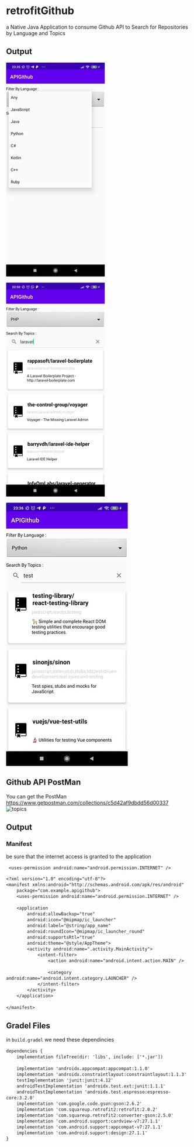 # retrofitGithub

a Native Java Application to consume Github API to Search for Repositories by Language and Topics 

## Output 

![topics](docs/languages_filter.jpg)

![topics](docs/laravel.jpg)

![topics](docs/python.jpg)

## Github API PostMan


You can get the PostMan https://www.getpostman.com/collections/c5d42af9dbdd56d00337
![topics](docs/postmna.PNG)

## Output 

### Manifest

be sure that the internet access is granted to the application 

```
 <uses-permission android:name="android.permission.INTERNET" />
```


```
<?xml version="1.0" encoding="utf-8"?>
<manifest xmlns:android="http://schemas.android.com/apk/res/android"
    package="com.example.apigithub">
    <uses-permission android:name="android.permission.INTERNET" />

    <application
        android:allowBackup="true"
        android:icon="@mipmap/ic_launcher"
        android:label="@string/app_name"
        android:roundIcon="@mipmap/ic_launcher_round"
        android:supportsRtl="true"
        android:theme="@style/AppTheme">
        <activity android:name=".activity.MainActivity">
            <intent-filter>
                <action android:name="android.intent.action.MAIN" />

                <category android:name="android.intent.category.LAUNCHER" />
            </intent-filter>
        </activity>
    </application>

</manifest> 
```

## Gradel Files 

in `build.gradel` we need these dependincies 

```
dependencies {
    implementation fileTree(dir: 'libs', include: ['*.jar'])

    implementation 'androidx.appcompat:appcompat:1.1.0'
    implementation 'androidx.constraintlayout:constraintlayout:1.1.3'
    testImplementation 'junit:junit:4.12'
    androidTestImplementation 'androidx.test.ext:junit:1.1.1'
    androidTestImplementation 'androidx.test.espresso:espresso-core:3.2.0'
    implementation 'com.google.code.gson:gson:2.6.2'
    implementation 'com.squareup.retrofit2:retrofit:2.0.2'
    implementation 'com.squareup.retrofit2:converter-gson:2.5.0'
    implementation 'com.android.support:cardview-v7:27.1.1'
    implementation 'com.android.support:appcompat-v7:27.1.1'
    implementation 'com.android.support:design:27.1.1'
}
```

